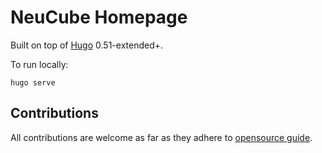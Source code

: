 # NeuCube Homepage

Built on top of [Hugo](https://gohugo.io/) 0.51-extended+.

To run locally:

```
hugo serve
```

## Contributions

All contributions are welcome as far as they adhere to [opensource guide](https://opensource.guide/how-to-contribute/).